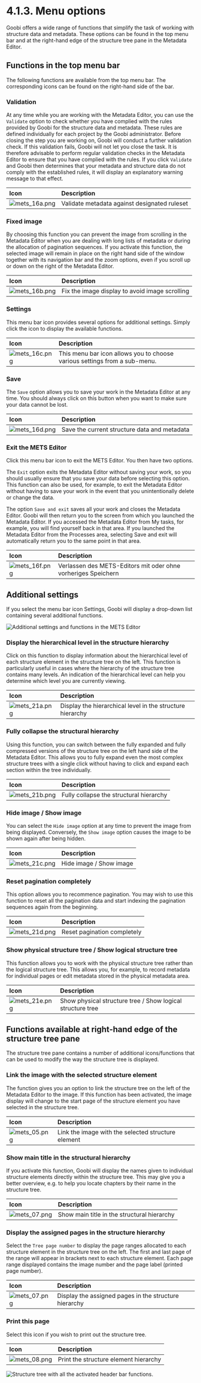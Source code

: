 # 4.1.3. Menu options

Goobi offers a wide range of functions that simplify the task of working with structure data and metadata. These options can be found in the top menu bar and at the right-hand edge of the structure tree pane in the Metadata Editor.

## Functions in the top menu bar

The following functions are available from the top menu bar. The corresponding icons can be found on the right-hand side of the bar.

### Validation

At any time while you are working with the Metadata Editor, you can use the `Validate` option to check whether you have complied with the rules provided by Goobi for the structure data and metadata. These rules are defined individually for each project by the Goobi administrator. Before closing the step you are working on, Goobi will conduct a further validation check. If this validation fails, Goobi will not let you close the task. It is therefore advisable to perform regular validation checks in the Metadata Editor to ensure that you have complied with the rules. If you click `Validate` and Goobi then determines that your metadata and structure data do not comply with the established rules, it will display an explanatory warning message to that effect.

| Icon | Description |
| :--- | :--- |
| ![mets\_16a.png](../../../.gitbook/assets/mets_16a.png) | Validate metadata against designated ruleset |

### Fixed image

By choosing this function you can prevent the image from scrolling in the Metadata Editor when you are dealing with long lists of metadata or during the allocation of pagination sequences. If you activate this function, the selected image will remain in place on the right hand side of the window together with its navigation bar and the zoom options, even if you scroll up or down on the right of the Metadata Editor.

| Icon | Description |
| :--- | :--- |
| ![mets\_16b.png](../../../.gitbook/assets/mets_16b.png) | Fix the image display to avoid image scrolling |

### Settings

This menu bar icon provides several options for additional settings. Simply click the icon to display the available functions.

| Icon | Description |
| :--- | :--- |
| ![mets\_16c.png](../../../.gitbook/assets/mets_16c.png) | This menu bar icon allows you to choose various settings from a sub-menu. |

### Save

The `Save` option allows you to save your work in the Metadata Editor at any time. You should always click on this button when you want to make sure your data cannot be lost.

| Icon | Description |
| :--- | :--- |
| ![mets\_16d.png](../../../.gitbook/assets/mets_16d.png) | Save the current structure data and metadata |

### Exit the METS Editor

Click this menu bar icon to exit the METS Editor. You then have two options.

The `Exit` option exits the Metadata Editor without saving your work, so you should usually ensure that you save your data before selecting this option. This function can also be used, for example, to exit the Metadata Editor without having to save your work in the event that you unintentionally delete or change the data.

The option `Save and exit` saves all your work and closes the Metadata Editor. Goobi will then return you to the screen from which you launched the Metadata Editor. If you accessed the Metadata Editor from My tasks, for example, you will find yourself back in that area. If you launched the Metadata Editor from the Processes area, selecting Save and exit will automatically return you to the same point in that area.

| Icon | Description |
| :--- | :--- |
| ![mets\_16f.png](../../../.gitbook/assets/mets_16f.png) | Verlassen des METS-Editors mit oder ohne vorheriges Speichern |

## Additional settings

If you select the menu bar icon Settings, Goobi will display a drop-down list containing several additional functions.

![Additional settings and functions in the METS Editor](../../../.gitbook/assets/30-44e.png)

### Display the hierarchical level in the structure hierarchy

Click on this function to display information about the hierarchical level of each structure element in the structure tree on the left. This function is particularly useful in cases where the hierarchy of the structure tree contains many levels. An indication of the hierarchical level can help you determine which level you are currently viewing.

| Icon | Description |
| :--- | :--- |
| ![mets\_21a.png](../../../.gitbook/assets/mets_21a.png) | Display the hierarchical level in the structure hierarchy |

### Fully collapse the structural hierarchy

Using this function, you can switch between the fully expanded and fully compressed versions of the structure tree on the left hand side of the Metadata Editor. This allows you to fully expand even the most complex structure trees with a single click without having to click and expand each section within the tree individually.

| Icon | Description |
| :--- | :--- |
| ![mets\_21b.png](../../../.gitbook/assets/mets_21b.png) | Fully collapse the structural hierarchy |

### Hide image / Show image

You can select the `Hide image` option at any time to prevent the image from being displayed. Conversely, the `Show image` option causes the image to be shown again after being hidden.

| Icon | Description |
| :--- | :--- |
| ![mets\_21c.png](../../../.gitbook/assets/mets_21c.png) | Hide image / Show image |

### Reset pagination completely

This option allows you to recommence pagination. You may wish to use this function to reset all the pagination data and start indexing the pagination sequences again from the beginning.

| Icon | Description |
| :--- | :--- |
| ![mets\_21d.png](../../../.gitbook/assets/mets_21d.png) | Reset pagination completely |

### Show physical structure tree / Show logical structure tree

This function allows you to work with the physical structure tree rather than the logical structure tree. This allows you, for example, to record metadata for individual pages or edit metadata stored in the physical metadata area.

| Icon | Description |
| :--- | :--- |
| ![mets\_21e.png](../../../.gitbook/assets/mets_21e.png) | Show physical structure tree / Show logical structure tree |

## Functions available at right-hand edge of the structure tree pane

The structure tree pane contains a number of additional icons/functions that can be used to modify the way the structure tree is displayed.

### Link the image with the selected structure element

The function gives you an option to link the structure tree on the left of the Metadata Editor to the image. If this function has been activated, the image display will change to the start page of the structure element you have selected in the structure tree.

| Icon | Description |
| :--- | :--- |
| ![mets\_05.png](../../../.gitbook/assets/mets_05.png) | Link the image with the selected structure element |

### Show main title in the structural hierarchy

If you activate this function, Goobi will display the names given to individual structure elements directly within the structure tree. This may give you a better overview, e.g. to help you locate chapters by their name in the structure tree.

| Icon | Description |
| :--- | :--- |
| ![mets\_07.png](../../../.gitbook/assets/mets_06.png) | Show main title in the structural hierarchy |

### Display the assigned pages in the structure hierarchy

Select the `Tree page number` to display the page ranges allocated to each structure element in the structure tree on the left. The first and last page of the range will appear in brackets next to each structure element. Each page range displayed contains the image number and the page label \(printed page number\).

| Icon | Description |
| :--- | :--- |
| ![mets\_07.png](../../../.gitbook/assets/mets_07.png) | Display the assigned pages in the structure hierarchy |

### Print this page

Select this icon if you wish to print out the structure tree.

| Icon | Description |
| :--- | :--- |
| ![mets\_08.png](../../../.gitbook/assets/mets_08.png) | Print the structure element hierarchy |

![Structure tree with all the activated header bar functions.](../../../.gitbook/assets/30-45e.png)


